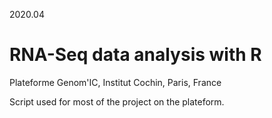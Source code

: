 2020.04

# RNA-Seq data analysis with R
Plateforme Genom'IC, Institut Cochin, Paris, France

Script used for most of the project on the plateform. 

